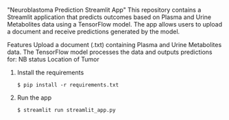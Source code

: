 "Neuroblastoma Prediction Streamlit App"
This repository contains a Streamlit application that predicts outcomes based on Plasma and Urine Metabolites data using a TensorFlow model. The app allows users to upload a document and receive predictions generated by the model.

Features
Upload a document (.txt) containing Plasma and Urine Metabolites data.
The TensorFlow model processes the data and outputs predictions for:
NB status
Location of Tumor

1. Install the requirements

   ```
   $ pip install -r requirements.txt
   ```

2. Run the app

   ```
   $ streamlit run streamlit_app.py
   ```
